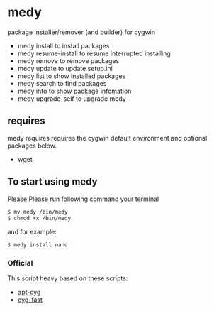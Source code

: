 # medy
package installer/remover (and builder) for cygwin

- medy install <package names> to install packages
- medy resume-install          to resume interrupted installing
- medy remove <package names>  to remove packages
- medy update                  to update setup.ini
- medy list                    to show installed packages
- medy search <patterns>       to find packages
- medy info <package name>     to show package infomation
- medy upgrade-self            to upgrade medy


## requires
medy requires requires the cygwin default environment and optional packages below.

- wget

## To start using medy
Please Please run following command your terminal

~~~ bash
$ mv medy /bin/medy
$ chmod +x /bin/medy
~~~

and for example:

~~~ bash
$ medy install nano
~~~

### Official
This script heavy based on these scripts:
- [apt-cyg](https://github.com/transcode-open/apt-cyg)
- [cyg-fast](https://github.com/tmshn/cyg-fast/)

